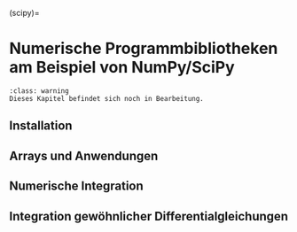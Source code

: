 (scipy)=
# Numerische Programmbibliotheken am Beispiel von NumPy/SciPy

```{admonition} Hinweis
:class: warning
Dieses Kapitel befindet sich noch in Bearbeitung.
```

## Installation

## Arrays und Anwendungen

## Numerische Integration

## Integration gewöhnlicher Differentialgleichungen
